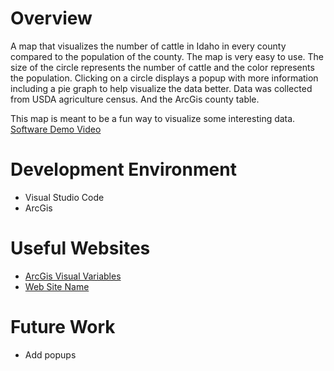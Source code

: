# Overview

A map that visualizes the number of cattle in Idaho in every county compared to the population of the county. The map is very easy to use. The size of the circle represents the number of cattle and the color represents the population. Clicking on a circle displays a popup with more information including a pie graph to help visualize the data better. 
Data was collected from  USDA agriculture census. And the ArcGis county table.

This map is meant to be a fun way to visualize some interesting data.
[Software Demo Video](http://youtube.link.goes.here)

# Development Environment

* Visual Studio Code
* ArcGis

# Useful Websites

* [ArcGis Visual Variables](https://developers.arcgis.com/documentation/mapping-apis-and-services/visualization/data-driven-styles/visual-variables/)
* [Web Site Name](http://url.link.goes.here)

# Future Work

* Add popups